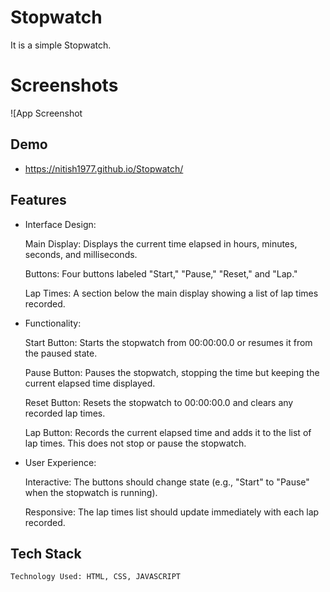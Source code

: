 
# Stopwatch
It is a simple Stopwatch.

# Screenshots
![App Screenshot




## Demo

- https://nitish1977.github.io/Stopwatch/


## Features

- Interface Design:

  Main Display: Displays the current time elapsed in hours, minutes, seconds, and milliseconds.

  Buttons: Four buttons labeled "Start," "Pause," "Reset," and "Lap."

  Lap Times: A section below the main display showing a list of lap times recorded.

- Functionality:

  Start Button: Starts the stopwatch from 00:00:00.0 or resumes it from the paused state.

  Pause Button: Pauses the stopwatch, stopping the time but keeping the current elapsed time displayed.

  Reset Button: Resets the stopwatch to 00:00:00.0 and clears any recorded lap times.

  Lap Button: Records the current elapsed time and adds it to the list of lap times. This does not stop or pause the stopwatch.

- User Experience:

  Interactive: The buttons should change state (e.g., "Start" to "Pause" when the stopwatch is running).

  Responsive: The lap times list should update immediately with each lap recorded.





## Tech Stack

    Technology Used: HTML, CSS, JAVASCRIPT


